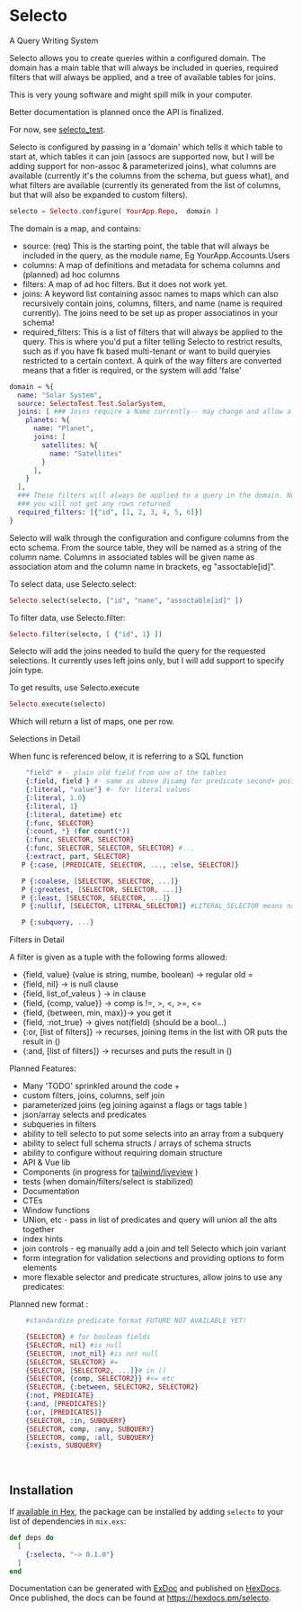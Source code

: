 # Selecto

A Query Writing System

Selecto allows you to create queries within a configured domain. The domain has a main table that will
always be included in queries, required filters that will always be applied, and a tree of available 
tables for joins.

This is very young software and might spill milk in your computer.

Better documentation is planned once the API is finalized.

For now, see [selecto_test](https://github.com/seeken/selecto_test).

Selecto is configured by passing in a 'domain' which tells it which 
table to start at, which tables it can join (assocs are supported now, 
but I will be adding support for non-assoc & parameterized joins), 
what columns are available (currently it's the columns from the schema, but guess what),
and what filters are available (currently its generated from the list of
columns, but that will also be expanded to custom filters).

```elixir
selecto = Selecto.configure( YourApp.Repo,  domain )
```

The domain is a map, and contains:

- source: (req) This is the starting point, the table that will always be included in the query, as the module name, Eg YourApp.Accounts.Users
- columns: A map of definitions and metadata for schema columns and (planned) ad hoc columns
- filters: A map of ad hoc filters. But it does not work yet. 
- joins: A keyword list containing assoc names to maps which can also recursively contain joins, columns, filters, and name (name is required currently). The joins need to be set up as proper associatinos in your schema!
- required_filters: This is a list of filters that will always be applied to the query. This is where you'd put a filter telling Selecto to restrict results, such as if you have fk based multi-tenant or want to build queryies restricted to a certain context. A quirk of the way filters are converted means that a fitler is required, or the system will add 'false'

```elixir
domain = %{
  name: "Solar System",
  source: SelectoTest.Test.SolarSystem,
  joins: [ ### Joins require a Name currently-- may change and allow a format similar to the list from preload
    planets: %{
      name: "Planet",
      joins: [
        satellites: %{
          name: "Satellites"
        }
      ],
    }
  ],
  ### These filters will always be applied to a query in the domain. Note due to a bug/feature, if no filters are provided 
  ### you will not get any rows returned
  required_filters: [{"id", [1, 2, 3, 4, 5, 6]}]
}
```

Selecto will walk through the configuration and configure columns from the ecto schema. From the source table, 
they will be named as a string of the column name. Columns in associated tables will be given name as association atom 
and the column name in brackets, eg "assoctable[id]".

To select data, use Selecto.select: 

```elixir
Selecto.select(selecto, ["id", "name", "assoctable[id]" ])
```

To filter data, use Selecto.filter: 

```elixir
Selecto.filter(selecto, [ {"id", 1} ])
```

Selecto will add the joins needed to build the query for the requested selections. It currently uses left joins only, but I will add support to specify join type.

To get results, use Selecto.execute

```elixir
Selecto.execute(selecto)
```

Which will return a list of maps, one per row.

Selections in Detail

When func is referenced below, it is referring to a SQL function

```elixir
    "field" # - plain old field from one of the tables
    {:field, field } #- same as above disamg for predicate second+ position
    {:literal, "value"} #- for literal values
    {:literal, 1.0}
    {:literal, 1}
    {:literal, datetime} etc
    {:func, SELECTOR}
    {:count, *} (for count(*))
    {:func, SELECTOR, SELECTOR}
    {:func, SELECTOR, SELECTOR, SELECTOR} #...
    {:extract, part, SELECTOR}
   P {:case, [PREDICATE, SELECTOR, ..., :else, SELECTOR]}

   P {:coalese, [SELECTOR, SELECTOR, ...]}
   P {:greatest, [SELECTOR, SELECTOR, ...]}
   P {:least, [SELECTOR, SELECTOR, ...]}
   P {:nullif, [SELECTOR, LITERAL_SELECTOR]} #LITERAL_SELECTOR means naked value treated as lit not field

   P {:subquery, ...}
```

Filters in Detail

A filter is given as a tuple with the following forms allowed:

- {field, value} (value is string, numbe, boolean) -> regular old =
- {field, nil} -> is null clause
- {field, list_of_valeus } -> in clause
- {field, {comp, value}} -> comp is !=, >, <, >=, <=
- {field, {between, min, max}}-> you get it
- {field, :not_true} -> gives not(field) (should be a bool...)
- {:or, [list of filters]} -> recurses, joining items in the list with OR puts the result in ()
- {:and, [list of filters]} -> recurses and puts the result in ()

Planned Features:

- Many 'TODO' sprinkled around the code +
- custom filters, joins, columns, self join
- parameterized joins (eg joining against a flags or tags table )
- json/array selects and predicates
- subqueries in filters
- ability to tell selecto to put some selects into an array from a subquery
- ability to select full schema structs / arrays of schema structs
- ability to configure without requiring domain structure
- API & Vue lib
- Components (in progress for [tailwind/liveview](https://github.com/seeken/selecto_components) )
- tests (when domain/filters/select is stabilized)
- Documentation
- CTEs
- Window functions
- UNion, etc - pass in list of predicates and query will union all the alts together
- index hints
- join controls - eg manually add a join and tell Selecto which join variant
- form integration for validation selections and providing options to form elements
- more flexable selector and predicate structures, allow joins to use any predicates:

Planned new format :

```elixir
    #standardize predicate format FUTURE NOT AVAILABLE YET! 

    {SELECTOR} # for boolean fields
    {SELECTOR, nil} #is null
    {SELECTOR, :not_nil} #is not null
    {SELECTOR, SELECTOR} #=
    {SELECTOR, [SELECTOR2, ...]}# in ()
    {SELECTOR, {comp, SELECTOR2}} #<= etc
    {SELECTOR, {:between, SELECTOR2, SELECTOR2}
    {:not, PREDICATE}
    {:and, [PREDICATES]}
    {:or, [PREDICATES]}
    {SELECTOR, :in, SUBQUERY}
    {SELECTOR, comp, :any, SUBQUERY}
    {SELECTOR, comp, :all, SUBQUERY}
    {:exists, SUBQUERY}

 
```

## Installation

If [available in Hex](https://hex.pm/docs/publish), the package can be installed
by adding `selecto` to your list of dependencies in `mix.exs`:

```elixir
def deps do
  [
    {:selecto, "~> 0.1.0"}
  ]
end
```





Documentation can be generated with [ExDoc](https://github.com/elixir-lang/ex_doc)
and published on [HexDocs](https://hexdocs.pm). Once published, the docs can
be found at <https://hexdocs.pm/selecto>.

